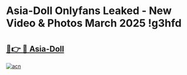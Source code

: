 # Asia-Doll Onlyfans Leaked - New Video & Photos March 2025 !g3hfd

# <h2><a href="https://x52tul.iuczelnia.edu.pl?title=Asia-Doll&ref=g3hfd">🔗👉 🔴 Asia-Doll</a></h2>

[![acn](https://github.com/user-attachments/assets/0f9c940e-d8b0-45ae-aac7-cd30a18b3e1c)](https://x52tul.iuczelnia.edu.pl?title=Asia-Doll&ref=g3hfd)

